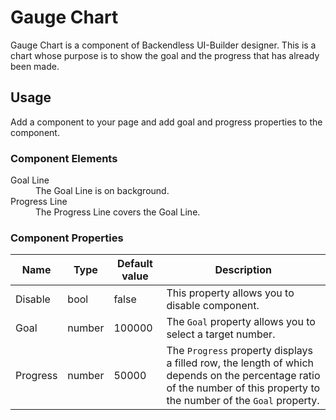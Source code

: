 # Gauge Chart

Gauge Chart is a component of Backendless UI-Builder designer. This is a chart whose purpose is to show the goal and the progress that has already been made.

## Usage

Add a component to your page and add goal and progress properties to the component.

### Component Elements

<dl>
<dt>Goal Line</dt>
<dd>The Goal Line is on background.</dd>
<dt>Progress Line</dt>
<dd>The Progress Line covers the Goal Line.</dd>
</dl>

### Component Properties

  Name                     | Type       | Default value        | Description
 --------------------------|------------|----------------------|-------------------------------------------------------------------------------------
  Disable                  | bool       | false                | This property allows you to disable component.
  Goal                     | number     | 100000               | The `Goal` property allows you to select a target number.
  Progress                 | number     | 50000                | The `Progress` property displays a filled row, the length of which depends on the percentage ratio of the number of this property to the number of the `Goal` property.
